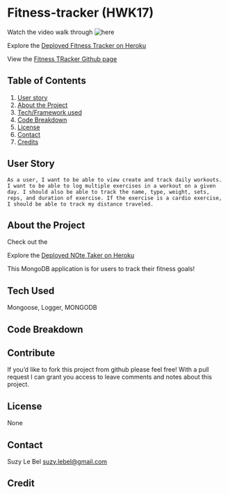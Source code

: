 # Fitness-tracker (HWK17)


Watch the video walk through ![here](./ReadmeImages/gif.gif)

Explore the [Deployed Fitness Tracker on Heroku](https://fitnesstrackerSUZY.herokuapp.com/)

View the [Fitness TRacker Github page](https://github.com/suzylebel/fitness-tracker)



## Table of Contents
1. [User story](#User-story)
2. [About the Project](#About-the-Project)
3. [Tech/Framework used](#Tech-Used)
4. [Code Breakdown](Code-Breakdown)
5. [License](#License)
6. [Contact](#Contact)
7. [Credits](#Credit)

## User Story

```
As a user, I want to be able to view create and track daily workouts. I want to be able to log multiple exercises in a workout on a given day. I should also be able to track the name, type, weight, sets, reps, and duration of exercise. If the exercise is a cardio exercise, I should be able to track my distance traveled.
```



## About the Project

Check out the 

Explore the [Deployed NOte Taker on Heroku](https://fitnesstrackerSUZY.herokuapp.com/)

This MongoDB application is for users to track their fitness goals! 





## Tech Used
Mongoose, Logger, MONGODB

## Code Breakdown






## Contribute
If you’d like to fork this project from github please feel free! With a pull request I can grant you access to leave comments and notes about this project. 

## License 
None
 
## Contact 

Suzy Le Bel 
suzy.lebel@gmail.com



## Credit

